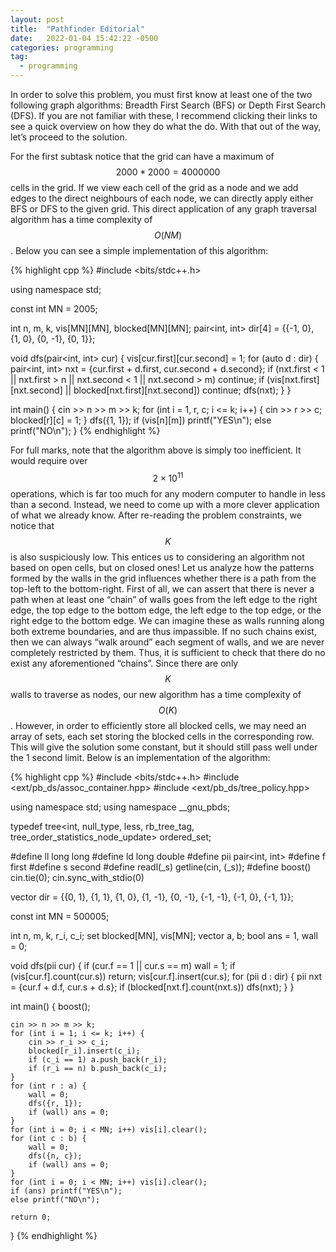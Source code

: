 ```yaml
---
layout: post
title:  "Pathfinder Editorial"
date:   2022-01-04 15:42:22 -0500
categories: programming
tag:
  - programming
---
```

In order to solve this problem, you must first know at least one of the two following graph algorithms: Breadth First Search (BFS) or Depth First Search (DFS). If you are not familiar with these, I recommend clicking their links to see a quick overview on how they do what the do. With that out of the way, let’s proceed to the solution.

For the first subtask notice that the grid can have a maximum of $$2000 * 2000 = 4000000$$ cells in the grid. If we view each cell of the grid as a node and we add edges to the direct neighbours of each node, we can directly apply either BFS or DFS to the given grid. This direct application of any graph traversal algorithm has a time complexity of $$O(NM)$$. Below you can see a simple implementation of this algorithm:

{% highlight cpp %}
#include <bits/stdc++.h>

using namespace std;

const int MN = 2005;

int n, m, k, vis[MN][MN], blocked[MN][MN];
pair<int, int> dir[4] = {{-1, 0}, {1, 0}, {0, -1}, {0, 1}};

void dfs(pair<int, int> cur) {
    vis[cur.first][cur.second] = 1;
    for (auto d : dir) {
        pair<int, int> nxt = {cur.first + d.first, cur.second + d.second};
        if (nxt.first < 1 || nxt.first > n || nxt.second < 1 || nxt.second > m) continue;
        if (vis[nxt.first][nxt.second] || blocked[nxt.first][nxt.second]) continue;
        dfs(nxt);
    }
}

int main() {
    cin >> n >> m >> k;
    for (int i = 1, r, c; i <= k; i++) {
        cin >> r >> c;
        blocked[r][c] = 1;
    }
    dfs({1, 1});
    if (vis[n][m]) printf("YES\n");
    else printf("NO\n");
}
{% endhighlight %}

For full marks, note that the algorithm above is simply too inefficient. It would require over $$2 \times 10^{11}$$ operations, which is far too much for any modern computer to handle in less than a second. Instead, we need to come up with a more clever application of what we already know. After re-reading the problem constraints, we notice that $$K$$ is also suspiciously low. This entices us to considering an algorithm not based on open cells, but on closed ones! Let us analyze how the patterns formed by the walls in the grid influences whether there is a path from the top-left to the bottom-right. First of all, we can assert that there is never a path when at least one “chain” of walls goes from the left edge to the right edge, the top edge to the bottom edge, the left edge to the top edge, or the right edge to the bottom edge. We can imagine these as walls running along both extreme boundaries, and are thus impassible. If no such chains exist, then we can always “walk around” each segment of walls, and we are never completely restricted by them. Thus, it is sufficient to check that there do no exist any aforementioned “chains”. Since there are only $$K$$ walls to traverse as nodes, our new algorithm has a time complexity of $$O(K)$$. However, in order to efficiently store all blocked cells, we may need an array of sets, each set storing the blocked cells in the corresponding row. This will give the solution some constant, but it should still pass well under the 1 second limit. Below is an implementation of the algorithm:

{% highlight cpp %}
#include <bits/stdc++.h>
#include <ext/pb_ds/assoc_container.hpp>
#include <ext/pb_ds/tree_policy.hpp>

using namespace std;
using namespace __gnu_pbds;

typedef tree<int, null_type, less<int>, rb_tree_tag, tree_order_statistics_node_update> ordered_set;

#define ll long long
#define ld long double
#define pii pair<int, int>
#define f first
#define s second
#define readl(_s) getline(cin, (_s));
#define boost() cin.tie(0); cin.sync_with_stdio(0)

vector<pii> dir = {{0, 1}, {1, 1}, {1, 0}, {1, -1}, {0, -1}, {-1, -1}, {-1, 0}, {-1, 1}};

const int MN = 500005;

int n, m, k, r_i, c_i;
set<int> blocked[MN], vis[MN];
vector<int> a, b;
bool ans = 1, wall = 0;

void dfs(pii cur) {
    if (cur.f == 1 || cur.s == m) wall = 1;
    if (vis[cur.f].count(cur.s)) return;
    vis[cur.f].insert(cur.s);
    for (pii d : dir) {
        pii nxt = {cur.f + d.f, cur.s + d.s};
        if (blocked[nxt.f].count(nxt.s)) dfs(nxt);
    }
}

int main() {
    boost();

    cin >> n >> m >> k;
    for (int i = 1; i <= k; i++) {
        cin >> r_i >> c_i;
        blocked[r_i].insert(c_i);
        if (c_i == 1) a.push_back(r_i);
        if (r_i == n) b.push_back(c_i);
    }
    for (int r : a) {
        wall = 0;
        dfs({r, 1});
        if (wall) ans = 0;
    }
    for (int i = 0; i < MN; i++) vis[i].clear();
    for (int c : b) {
        wall = 0;
        dfs({n, c});
        if (wall) ans = 0;
    }
    for (int i = 0; i < MN; i++) vis[i].clear();
    if (ans) printf("YES\n");
    else printf("NO\n");

    return 0;
}
{% endhighlight %}